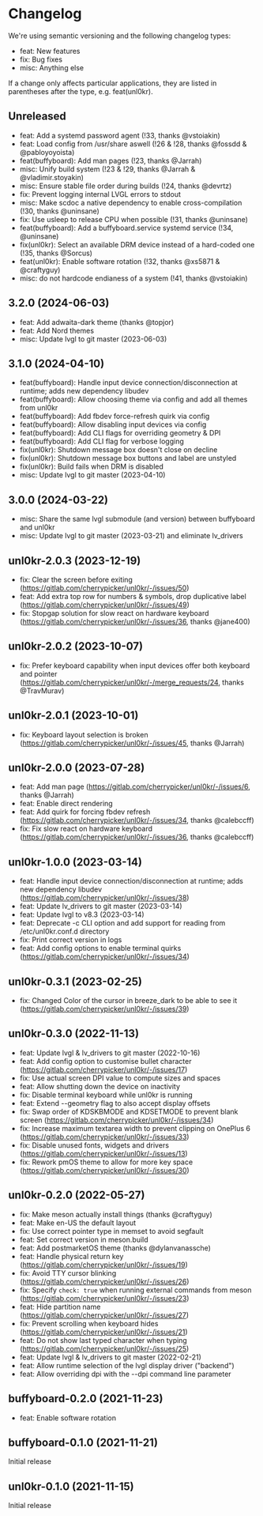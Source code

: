 # Changelog

We're using semantic versioning and the following changelog types:

- feat: New features
- fix: Bug fixes
- misc: Anything else

If a change only affects particular applications, they are listed in parentheses after the type, e.g. feat(unl0kr).

## Unreleased

- feat: Add a systemd password agent (!33, thanks @vstoiakin)
- feat: Load config from /usr/share aswell (!26 & !28, thanks @fossdd & @pabloyoyoista)
- feat(buffyboard): Add man pages (!23, thanks @Jarrah)
- misc: Unify build system (!23 & !29, thanks @Jarrah & @vladimir.stoyakin)
- misc: Ensure stable file order during builds (!24, thanks @devrtz)
- fix: Prevent logging internal LVGL errors to stdout
- misc: Make scdoc a native dependency to enable cross-compilation (!30, thanks @uninsane)
- fix: Use usleep to release CPU when possible (!31, thanks @uninsane)
- feat(buffyboard): Add a buffyboard.service systemd service (!34, @uninsane)
- fix(unl0kr): Select an available DRM device instead of a hard-coded one (!35, thanks @Sorcus)
- feat(unl0kr): Enable software rotation (!32, thanks @xs5871 & @craftyguy)
- misc: do not hardcode endianess of a system (!41, thanks @vstoiakin)

## 3.2.0 (2024-06-03)

- feat: Add adwaita-dark theme (thanks @topjor)
- feat: Add Nord themes
- misc: Update lvgl to git master (2023-06-03)

## 3.1.0 (2024-04-10)

- feat(buffyboard): Handle input device connection/disconnection at runtime; adds new dependency libudev
- feat(buffyboard): Allow choosing theme via config and add all themes from unl0kr
- feat(buffyboard): Add fbdev force-refresh quirk via config
- feat(buffyboard): Allow disabling input devices via config
- feat(buffyboard): Add CLI flags for overriding geometry & DPI
- feat(buffyboard): Add CLI flag for verbose logging
- fix(unl0kr): Shutdown message box doesn't close on decline
- fix(unl0kr): Shutdown message box buttons and label are unstyled
- fix(unl0kr): Build fails when DRM is disabled
- misc: Update lvgl to git master (2023-04-10)

## 3.0.0 (2024-03-22)

- misc: Share the same lvgl submodule (and version) between buffyboard and unl0kr
- misc: Update lvgl to git master (2023-03-21) and eliminate lv_drivers

## unl0kr-2.0.3 (2023-12-19)

- fix: Clear the screen before exiting (https://gitlab.com/cherrypicker/unl0kr/-/issues/50)
- feat: Add extra top row for numbers & symbols, drop duplicative label (https://gitlab.com/cherrypicker/unl0kr/-/issues/49)
- fix: Stopgap solution for slow react on hardware keyboard (https://gitlab.com/cherrypicker/unl0kr/-/issues/36, thanks @jane400)

## unl0kr-2.0.2 (2023-10-07)

- fix: Prefer keyboard capability when input devices offer both keyboard and pointer (https://gitlab.com/cherrypicker/unl0kr/-/merge_requests/24, thanks @TravMurav)

## unl0kr-2.0.1 (2023-10-01)

- fix: Keyboard layout selection is broken (https://gitlab.com/cherrypicker/unl0kr/-/issues/45, thanks @Jarrah)

## unl0kr-2.0.0 (2023-07-28)

- feat: Add man page (https://gitlab.com/cherrypicker/unl0kr/-/issues/6, thanks @Jarrah)
- feat: Enable direct rendering
- feat: Add quirk for forcing fbdev refresh (https://gitlab.com/cherrypicker/unl0kr/-/issues/34, thanks @calebccff)
- fix: Fix slow react on hardware keyboard (https://gitlab.com/cherrypicker/unl0kr/-/issues/36, thanks @calebccff)

## unl0kr-1.0.0 (2023-03-14)

- feat: Handle input device connection/disconnection at runtime; adds new dependency libudev (https://gitlab.com/cherrypicker/unl0kr/-/issues/38)
- feat: Update lv_drivers to git master (2023-03-14)
- feat: Update lvgl to v8.3 (2023-03-14)
- feat: Deprecate -c CLI option and add support for reading from /etc/unl0kr.conf.d directory
- fix: Print correct version in logs
- feat: Add config options to enable terminal quirks (https://gitlab.com/cherrypicker/unl0kr/-/issues/34)

## unl0kr-0.3.1 (2023-02-25)

- fix: Changed Color of the cursor in breeze_dark to be able to see it (https://gitlab.com/cherrypicker/unl0kr/-/issues/39)

## unl0kr-0.3.0 (2022-11-13)

- feat: Update lvgl & lv_drivers to git master (2022-10-16)
- feat: Add config option to customise bullet character (https://gitlab.com/cherrypicker/unl0kr/-/issues/17)
- fix: Use actual screen DPI value to compute sizes and spaces
- feat: Allow shutting down the device on inactivity
- fix: Disable terminal keyboard while unl0kr is running
- feat: Extend --geometry flag to also accept display offsets
- fix: Swap order of KDSKBMODE and KDSETMODE to prevent blank screen (https://gitlab.com/cherrypicker/unl0kr/-/issues/34)
- fix: Increase maximum textarea width to prevent clipping on OnePlus 6 (https://gitlab.com/cherrypicker/unl0kr/-/issues/33)
- fix: Disable unused fonts, widgets and drivers (https://gitlab.com/cherrypicker/unl0kr/-/issues/13)
- fix: Rework pmOS theme to allow for more key space (https://gitlab.com/cherrypicker/unl0kr/-/issues/30)

## unl0kr-0.2.0 (2022-05-27)

- fix: Make meson actually install things (thanks @craftyguy)
- feat: Make en-US the default layout
- fix: Use correct pointer type in memset to avoid segfault
- feat: Set correct version in meson.build
- feat: Add postmarketOS theme (thanks @dylanvanassche)
- feat: Handle physical return key (https://gitlab.com/cherrypicker/unl0kr/-/issues/19)
- fix: Avoid TTY cursor blinking (https://gitlab.com/cherrypicker/unl0kr/-/issues/26)
- fix: Specify `check: true` when running external commands from meson (https://gitlab.com/cherrypicker/unl0kr/-/issues/23)
- feat: Hide partition name (https://gitlab.com/cherrypicker/unl0kr/-/issues/27)
- fix: Prevent scrolling when keyboard hides (https://gitlab.com/cherrypicker/unl0kr/-/issues/21)
- feat: Do not show last typed character when typing (https://gitlab.com/cherrypicker/unl0kr/-/issues/25)
- feat: Update lvgl & lv_drivers to git master (2022-02-21)
- feat: Allow runtime selection of the lvgl display driver ("backend")
- feat: Allow overriding dpi with the --dpi command line parameter

## buffyboard-0.2.0 (2021-11-23)

- feat: Enable software rotation

## buffyboard-0.1.0 (2021-11-21)

Initial release

## unl0kr-0.1.0 (2021-11-15)

Initial release

